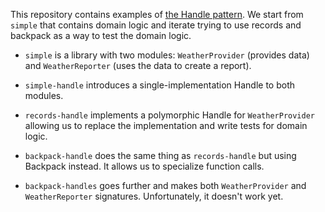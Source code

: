 This repository contains examples of [the Handle pattern](https://jaspervdj.be/posts/2018-03-08-handle-pattern.html). We start from `simple` that contains domain logic and iterate trying to use records and backpack as a way to test the domain logic.

- `simple` is a library with two modules: `WeatherProvider` (provides data) and `WeatherReporter` (uses the data to create a report).

- `simple-handle` introduces a single-implementation Handle to both modules.

- `records-handle` implements a polymorphic Handle for `WeatherProvider` allowing us to replace the implementation and write tests for domain logic.

- `backpack-handle` does the same thing as `records-handle` but using Backpack instead. It allows us to specialize function calls.

- `backpack-handles` goes further and makes both `WeatherProvider` and `WeatherReporter` signatures. Unfortunately, it doesn't work yet.
